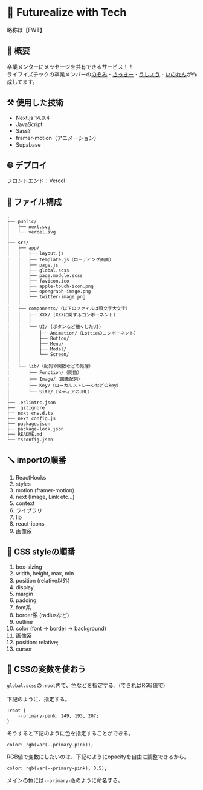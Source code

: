 # 🥰 Futurealize with Tech
略称は【FWT】

## 🤩 概要
卒業メンターにメッセージを共有できるサービス！！
<br/>
ライフイズテックの卒業メンバーの[のぞみ](https://twitter.com/lit_n59)・[さっきー](https://twitter.com/am2525nyan)・[うしょう](https://twitter.com/usyou081)・[いのれん](https://twitter.com/inoren_lit)が作成してます。

## ⚒️ 使用した技術

- Next.js 14.0.4
- JavaScript
- Sass?
- framer-motion（アニメーション）
- Supabase

## 🌐 デプロイ
フロントエンド：Vercel

## 📁 ファイル構成
    .
    ├── public/
    │   ├── next.svg
    │   └── vercel.svg
    │
    ├── src/
    │   ├── app/
    │   │   ├── layout.js
    │   │   ├── template.js（ローディング画面）
    │   │   ├── page.js
    │   │   ├── global.scss
    │   │   ├── page.module.scss
    │   │   ├── favicon.ico
    │   │   ├── apple-touch-icon.png
    │   │   ├── opengraph-image.png
    │   │   └── twitter-image.png
    │   │
    │   ├── components/（以下のファイルは頭文字大文字）
    │   │   ├── XXX/ (XXXに関するコンポーネント)
    │   │   │
    │   │   └── UI/ (ボタンなど細々したUI)
    │   │       ├── Animation/（Lottieのコンポーネント）
    │   │       ├── Button/
    │   │       ├── Menu/
    │   │       ├── Modal/
    │   │       └── Screen/
    │   │
    │   └── lib/（配列や関数などの処理）
    │       ├── Function/（関数）
    │       ├── Image/（画像配列）
    │       ├── Key/（ローカルストレージなどのkey）
    │       └── Site/（メディアのURL）
    │
    ├── .eslintrc.json
    ├── .gitignore
    ├── next-env.d.ts
    ├── next.config.js
    ├── package.json
    ├── package-lock.json
    ├── README.md
    └── tsconfig.json

## 🪛 importの順番

1. ReactHooks
2. styles
3. motion (framer-motion)
4. next (Image, Link etc...)
5. context
6. ライブラリ
7. lib
8. react-icons
9. 画像系

## 👔 CSS styleの順番

1. box-sizing
2. width, height, max, min
3. position (relative以外)
4. display
5. margin
6. padding
7. font系
8. border系 (radiusなど)
9. outline
10. color (font → border → background)
11. 画像系
12. position: relative;
13. cursor

## 🌈 CSSの変数を使おう
`global.scss`の`:root`内で、色などを指定する。(できればRGB値で)
<br/>
<br/>
下記のように、指定する。

    :root {
        --primary-pink: 249, 193, 207;
    }

そうすると下記のように色を指定することができる。

    color: rgb(var(--primary-pink));

RGB値で変数にしたいのは、下記のようにopacityを自由に調整できるから。

    color: rgb(var(--primary-pink), 0.5);

メインの色には`--primary-色`のように命名する。